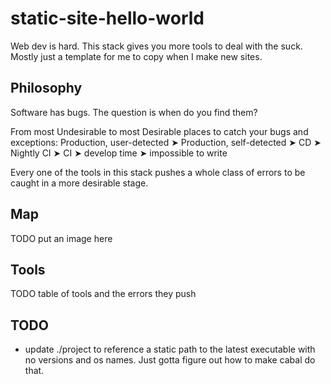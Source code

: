 # static-site-hello-world
Web dev is hard. This stack gives you more tools to deal with the suck. Mostly just a template for me to copy when I make new sites.

## Philosophy
Software has bugs. The question is when do you find them?

From most Undesirable to most Desirable places to catch your bugs and exceptions:
Production, user-detected ➤ Production, self-detected ➤ CD ➤ Nightly CI ➤ CI ➤ develop time ➤ impossible to write

Every one of the tools in this stack pushes a whole class of errors to be caught in a more desirable stage.

## Map
TODO put an image here

## Tools
TODO table of tools and the errors they push

## TODO
- update ./project to reference a static path to the latest executable with no versions and os names. Just gotta figure out how to make cabal do that.